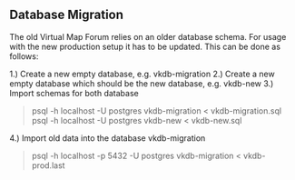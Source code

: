 ## Database Migration

The old Virtual Map Forum relies on an older database schema. For usage with the new production setup it has to be updated. This can be done as follows:

1.) Create a new empty database, e.g. vkdb-migration
2.) Create a new empty database which should be the new database, e.g. vkdb-new
3.) Import schemas for both database

  > psql -h localhost -U postgres vkdb-migration < vkdb-migration.sql
  > psql -h localhost -U postgres vkdb-new < vkdb-new.sql

4.) Import old data into the database vkdb-migration

  > psql -h localhost -p 5432 -U postgres vkdb-migration < vkdb-prod.last
